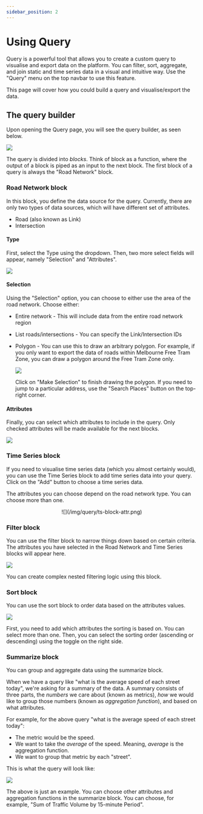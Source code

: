 ```yaml
---
sidebar_position: 2
---
```


# Using Query

Query is a powerful tool that allows you to create a custom query to visualise and export data on the platform.
You can filter, sort, aggregate, and join static and time series data in a visual and intuitive way.
Use the "Query" menu on the top navbar to use this feature.

This page will cover how you could build a query and visualise/export the data.

## The query builder

Upon opening the Query page, you will see the query builder, as seen below.

![](/img/query/query-builder.png)

The query is divided into _blocks_. 
Think of block as a function, where the output of a block is piped as an input to the next block.
The first block of a query is always the "Road Network" block.

### Road Network block

In this block, you define the data source for the query.
Currently, there are only two types of data sources, which will have different set of attributes.
- Road (also known as Link)
- Intersection

#### Type
First, select the Type using the dropdown. Then, two more select fields will appear, namely "Selection" and "Attributes".

![](/img/query/rn-block.png)

#### Selection
Using the "Selection" option, you can choose to either use the area of the road network.
Choose either:

- Entire network - This will include data from the entire road network region
- List roads/intersections - You can specify the Link/Intersection IDs
- Polygon - You can use this to draw an arbitrary polygon. For example, if you only want to export the data of roads within Melbourne Free Tram Zone, you can draw a polygon around the Free Tram Zone only.
  
  ![](/img/query/rn-block-polygon.png)

  Click on "Make Selection" to finish drawing the polygon.
  If you need to jump to a particular address, use the "Search Places" button on the top-right corner.

#### Attributes
Finally, you can select which attributes to include in the query.
Only checked attributes will be made available for the next blocks.

![](/img/query/rn-block-attr.png)

### Time Series block
If you need to visualise time series data (which you almost certainly would), you can use the Time Series block to add time series data into your query.
Click on the "Add" button to choose a time series data. 

The attributes you can choose depend on the road network type. You can choose more than one.

<center>
![](/img/query/ts-block-attr.png)
</center>

### Filter block
You can use the filter block to narrow things down based on certain criteria.
The attributes you have selected in the Road Network and Time Series blocks will appear here.

![](/img/query/filter-block.png)

You can create complex nested filtering logic using this block.

### Sort block
You can use the sort block to order data based on the attributes values.

![](/img/query/sort-block.png)

First, you need to add which attributes the sorting is based on.
You can select more than one.
Then, you can select the sorting order (ascending or descending) using the toggle on the right side.

### Summarize block
You can group and aggregate data using the summarize block.

When we have a query like "what is the average speed of each street today", we're asking for a summary of the data.
A summary consists of three parts, the _numbers_ we care about (known as metrics), _how_ we would like to group those numbers (known as _aggregation function_), and based on what attributes.

For example, for the above query "what is the average speed of each street today":
- The metric would be the speed.
- We want to take the _average_ of the speed. Meaning, _average_ is the aggregation function.
- We want to group that metric by each "street".

This is what the query will look like:

![](/img/query/sum-block.png)

The above is just an example.
You can choose other attributes and aggregation functions in the summarize block.
You can choose, for example, "Sum of Traffic Volume by 15-minute Period".